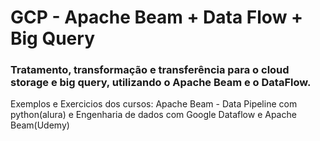 # GCP - Apache Beam + Data Flow + Big Query 

### Tratamento, transformação e transferência para o cloud storage e big query, utilizando o Apache Beam e o DataFlow.

Exemplos e Exercicios dos cursos: Apache Beam - Data Pipeline com python(alura) e Engenharia de dados com Google Dataflow e Apache Beam(Udemy)

